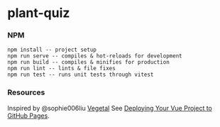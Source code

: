 # plant-quiz

### NPM

```
npm install -- project setup
npm run serve -- compiles & hot-reloads for development
npm run build -- compiles & minifies for production
npm run lint -- lints & file fixes
npm run test -- runs unit tests through vitest
```

### Resources

Inspired by @sophie006liu [Vegetal](https://github.com/sophie006liu/vegetal)
See [Deploying Your Vue Project to GitHub Pages](https://medium.com/@zulmianah/deploying-your-vue-project-to-github-pages-3bfea89043f6).
